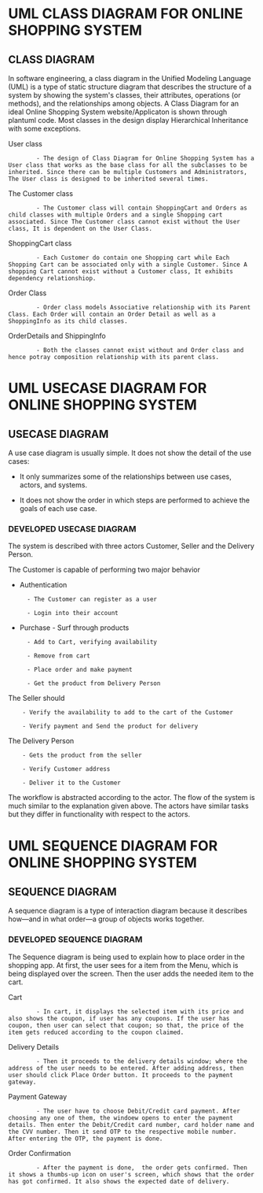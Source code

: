 # UML CLASS DIAGRAM FOR ONLINE SHOPPING SYSTEM #

## CLASS DIAGRAM ##
In software engineering, a class diagram in the Unified Modeling Language (UML) is a type of static structure diagram that describes the structure of a system by showing the system's classes, their attributes, operations (or methods), and the relationships among objects. A Class Diagram for an ideal Online Shopping System website/Applicaton is shown through plantuml code. Most classes in the design display Hierarchical Inheritance with some exceptions. 

User class 
    
            - The design of Class Diagram for Online Shopping System has a User class that works as the base class for all the subclasses to be inherited. Since there can be multiple Customers and Administrators, The User class is designed to be inherited several times.

The Customer class 
    
            - The Customer class will contain ShoppingCart and Orders as child classes with multiple Orders and a single Shopping cart associated. Since The Customer class cannot exist without the User class, It is dependent on the User Class.
            
ShoppingCart class 
    
            - Each Customer do contain one Shopping cart while Each Shopping Cart can be associated only with a single Customer. Since A shopping Cart cannot exist without a Customer class, It exhibits dependency relationshiop. 
            
Order Class 
            
            - Order class models Associative relationship with its Parent Class. Each Order will contain an Order Detail as well as a ShoppingInfo as its child classes.
            
OrderDetails and ShippingInfo 
    
            - Both the classes cannot exist without and Order class and hence potray composition relationship with its parent class.

# UML USECASE DIAGRAM FOR ONLINE SHOPPING SYSTEM

## USECASE DIAGRAM
 
A use case diagram is usually simple. It does not show the detail of the use cases:

- It only summarizes some of the relationships between use cases, actors, and systems.

- It does not show the order in which steps are performed to achieve the goals of each use case.

### DEVELOPED USECASE DIAGRAM

The system is described with three actors Customer, Seller and the Delivery Person.

The Customer is capable of performing two major behavior

- Authentication

        - The Customer can register as a user
 
        - Login into their account

- Purchase - Surf through products

        - Add to Cart, verifying availability

        - Remove from cart

        - Place order and make payment

        - Get the product from Delivery Person

The Seller should

        - Verify the availability to add to the cart of the Customer

        - Verify payment and Send the product for delivery
 
The Delivery Person

        - Gets the product from the seller

        - Verify Customer address

        - Deliver it to the Customer

The workflow is abstracted according to the actor. The flow of the system is much similar to the explanation given above. The actors have similar tasks but they differ in functionality with respect to the actors.



# UML SEQUENCE DIAGRAM FOR ONLINE SHOPPING SYSTEM

## SEQUENCE DIAGRAM

A sequence diagram is a type of interaction diagram because it describes how—and in what order—a group of objects works together.

### DEVELOPED SEQUENCE DIAGRAM

The Sequence diagram is being used to explain how to place  order in the shopping app. At first, the user sees for a item from the Menu, which is being displayed over the screen. Then the user adds the needed item to the cart. 

Cart 
    
            - In cart, it displays the selected item with its price and also shows the coupon, if user has any coupons. If the user has coupon, then user can select that coupon; so that, the price of the item gets reduced according to the coupon claimed.

Delivery Details 
    
            - Then it proceeds to the delivery details window; where the address of the user needs to be entered. After adding address, then user should click Place Order button. It proceeds to the payment gateway.

Payment Gateway 
    
            - The user have to choose Debit/Credit card payment. After choosing any one of them, the windoew opens to enter the payment details. Then enter the Debit/Credit card number, card holder name and the CVV number. Then it send OTP to the respective mobile number. After entering the OTP, the payment is done.

Order Confirmation 
    
            - After the payment is done,  the order gets confirmed. Then it shows a thumbs-up icon on user's screen, which shows that the order has got confirmed. It also shows the expected date of delivery.
